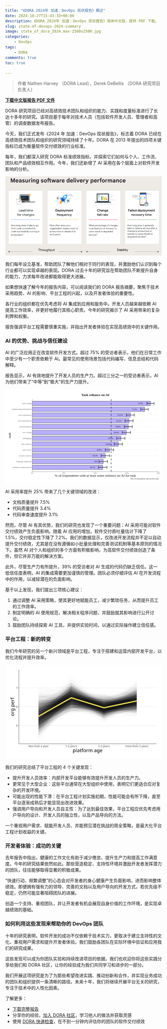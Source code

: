 ```yaml
---
title: "《DORA 2024年 加速：DevOps 现状报告》概述"
date: 2024-10-27T15:43:33+08:00
description: 《DORA 2024年 加速：DevOps 现状报告》简体中文版，提供 PDF 下载。
slug: state-of-devops-2024-summary
image: state_of_dora_2024.max-2500x2500.jpg
categories:
    - DevOps
tags:
    - DORA
comments: true
toc: true

---
```


> 作者 Nathen Harvey （DORA Lead），Derek DeBellis （DORA 研究项目负责人）

**[下载中文版报告 PDF 文件](/blog/state-of-devops-2024-zh-cn/)**

DORA 研究项目已经对高绩效技术团队和组织的能力、实践和度量标准进行了长达十多年的研究。该项目基于每年对技术人员（包括软件开发人员、管理者和高管）的调查数据发布报告。

今天，我们正式发布《2024 年 加速：DevOps 现状报告》，标志着 DORA 已经在高绩效技术团队和组织的研究领域持续了十年。DORA 在 2013 年提出的四项关键指标已成为衡量软件交付绩效的行业标准。

每年，我们都深入研究 DORA 标准绩效指标，并探索它们如何与个人、工作流、团队和产品绩效相互作用。今年，我们还新增了 AI 采用在各个层面上对软件开发影响的分析。

![度量软件交付效能](1_CY0uOJ4.max-800x800.png)

我们每年设立基准，帮助团队了解他们相对于同行的表现，并激励他们认识到每个行业都可以实现卓越的表现。DORA 过去十年的研究旨在帮助团队不断提升自身的能力，力求每年改进都能取得更大进展。

如果想快速了解今年的报告内容，可以阅读我们的 DORA 报告摘要，聚焦于技术采用趋势、AI 的影响、平台工程的兴起，以及开发者体验的重要性。

各行业的组织都在优先考虑将 AI 集成到应用和服务中。开发人员越来越依赖 AI 提高工作效率，并更好地履行其核心职责。今年的研究揭示了 AI 采用带来的复杂利弊和权衡。

报告强调平台工程需要慎重实施，并指出开发者体验在实现高绩效中的关键作用。

### AI 的优势、挑战与信任建设

AI 的广泛应用正在改变软件开发方式。超过 75% 的受访者表示，他们在日常工作中至少有一个职责依赖于 AI。最常见的使用场景包括代码编写、信息总结和代码解释。

报告显示，AI 有效地提升了开发人员的生产力。超过三分之一的受访者表示，AI 为他们带来了“中等”到“极大”的生产力提升。

![AI 任务渗透率](2_wccUD78.max-1300x1300.png)

AI 采用率提升 25% 带来了几个关键领域的改进：

- 文档质量提升 7.5%
- 代码质量提升 3.4%
- 代码审查速度提升 3.1%

然而，尽管 AI 有其优势，我们的研究也发现了一个重要问题：AI 采用可能对软件交付绩效产生负面影响。随着 AI 应用的增加，软件交付吞吐量估计下降了 1.5%，交付稳定性下降了 7.2%。我们的数据显示，仅改进开发流程并不足以自动提升交付绩效，尤其是在没有遵循如小批量处理和完善测试机制等基本原则的情况下。虽然 AI 对个人和组织的多个方面有积极影响，为高软件交付绩效创造了条件，但它并非万能的解决方案。

此外，尽管生产力有所提升，39% 的受访者对 AI 生成的代码仍缺乏信任。这一低信任度表明，AI 的集成需要更加谨慎的管理。团队必须仔细评估 AI 在开发流程中的作用，以减轻潜在的负面影响。

基于以上发现，我们提出三项核心建议：

1. 通过调整 AI 采用策略，使其更好地赋能员工，减少繁琐任务，从而提升员工的工作效率。
2. 制定明确的 AI 使用规范，解决相关程序问题，并鼓励就其影响进行公开讨论。
3. 鼓励团队持续探索 AI 工具，并提供实验时间，以通过实际操作建立信任感。

### 平台工程：新的转变

我们今年研究的另一个新兴领域是平台工程，专注于搭建和运营内部开发平台，以优化流程并提升效率。

![平台寿命](3_ou7kqZc.max-2000x2000.jpg)

我们的研究总结了平台工程的 4 个关键发现：

- 提升开发人员效率：内部开发平台能够有效提升开发人员的生产力。
- 更常见于大型企业：这些平台通常在大型组织中使用，表明它们更适合应对复杂的开发环境。
- 可能出现的性能下滑：在平台工程计划实施初期，性能可能会有所下降，直至平台逐渐成熟后才能显现出改进效果。
- 强调用户导向和开发人员自主性：为了达到最佳效果，平台工程应优先考虑用户导向的设计、开发人员的独立性，以及产品导向的方法。

一个重视用户需求、赋能开发人员、并能预见潜在挑战的周全策略，是最大化平台工程计划收益的关键。

### 开发者体验：成功的关键

去年报告中指出，健康的工作文化有助于减少倦怠、提升生产力和提高工作满意度。今年的研究结果依然如此。那些营造稳定、支持性环境并激励开发者发挥潜力的团队，往往能够取得显著的积极成果。

“快速行动、频繁调整”的心态会对开发者的身心健康产生负面影响，进而影响整体绩效。即便拥有强有力的领导、完善的文档以及用户导向的开发方式，若优先级不稳定，仍然可能显著阻碍团队的进展。

创造一个支持、重视团队，并让开发者有机会展现自身价值的工作环境，是实现卓越绩效的基础。

### 如何利用这些发现来帮助你的 DevOps 团队

十年的研究表明，软件开发的成功不仅依赖于技术实力，更取决于建立支持性的文化、重视用户需求和提升开发者体验。我们鼓励各团队在实际环境中验证和应用我们的研究成果。

这些发现可以成为你团队实验和持续改进项目的依据。我们也欢迎你将这些实践分享给我们和 DORA 社区，让你的经验成为我们共同学习和进步的一部分。

我们开展这项研究是为了为那些希望改进实践、推动创新和合作，并实现业务成功的团队和组织提供一条清晰的路径。未来十年，我们将继续开展平台无关的研究，专注于技术中的人性化因素。

了解更多：

- [下载完整报告](/blog/state-of-devops-2024-zh-cn/)
- 分享你的经验，[加入 DORA 社区](https://dora.community/)，学习他人的做法并获取灵感
- 使用 [DORA 快速检查](https://dora.dev/quickcheck/)，在不到一分钟内评估你的团队的软件交付绩效
